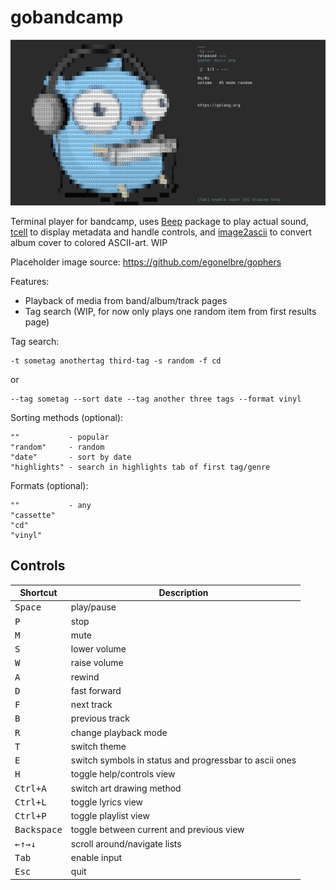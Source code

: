 # gobandcamp

![screenshot](/assets/screenshot.png)

Terminal player for bandcamp, uses [Beep](https://github.com/faiface/beep/) package to play actual sound, [tcell](https://github.com/gdamore/tcell) to display metadata and handle controls, and [image2ascii](https://github.com/qeesung/image2ascii) to convert album cover to colored ASCII-art. WIP
 
Placeholder image source: https://github.com/egonelbre/gophers

Features:
- Playback of media from band/album/track pages
- Tag search (WIP, for now only plays one random item from first results page)

Tag search:

    -t sometag anothertag third-tag -s random -f cd

or

    --tag sometag --sort date --tag another three tags --format vinyl

Sorting methods (optional):

    ""           - popular
    "random"     - random
    "date"       - sort by date
    "highlights" - search in highlights tab of first tag/genre

Formats (optional):

    ""           - any
    "cassette"
    "cd"
    "vinyl"


## Controls

| Shortcut                | Description                                                        |
|-------------------------|--------------------------------------------------------------------|
|     <kbd>Space</kbd>    | play/pause                                                         |
|       <kbd>P</kbd>      | stop                                                               |
|       <kbd>M</kbd>      | mute                                                               |
|       <kbd>S</kbd>      | lower volume                                                       |
|       <kbd>W</kbd>      | raise volume                                                       |
|       <kbd>A</kbd>      | rewind                                                             |
|       <kbd>D</kbd>      | fast forward                                                       |
|       <kbd>F</kbd>      | next track                                                         |
|       <kbd>B</kbd>      | previous track                                                     |
|       <kbd>R</kbd>      | change playback mode                                               |
|       <kbd>T</kbd>      | switch theme                                                       |
|       <kbd>E</kbd>      | switch symbols in status and progressbar to ascii ones             |
|       <kbd>H</kbd>      | toggle help/controls view                                          |
|    <kbd>Ctrl+A</kbd>    | switch art drawing method                                          |
|    <kbd>Ctrl+L</kbd>    | toggle lyrics view                                                 |
|    <kbd>Ctrl+P</kbd>    | toggle playlist view                                               |
|   <kbd>Backspace</kbd>  | toggle between current and previous view                           |
|      <kbd>←↑→↓</kbd>    | scroll around/navigate lists                                       |
|      <kbd>Tab</kbd>     | enable input                                                       |
|      <kbd>Esc</kbd>     | quit                                                               |
